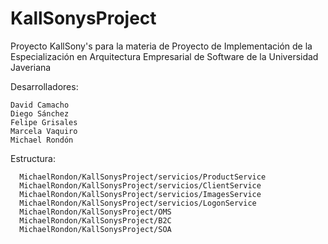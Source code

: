 # KallSonysProject
Proyecto KallSony's para la materia de Proyecto de Implementación de la Especialización en Arquitectura Empresarial de Software de la Universidad Javeriana

Desarrolladores: 
  
	David Camacho
	Diego Sánchez
	Felipe Grisales
	Marcela Vaquiro
	Michael Rondón

Estructura:

	  MichaelRondon/KallSonysProject/servicios/ProductService
	  MichaelRondon/KallSonysProject/servicios/ClientService
	  MichaelRondon/KallSonysProject/servicios/ImagesService
	  MichaelRondon/KallSonysProject/servicios/LogonService
	  MichaelRondon/KallSonysProject/OMS
	  MichaelRondon/KallSonysProject/B2C
	  MichaelRondon/KallSonysProject/SOA
